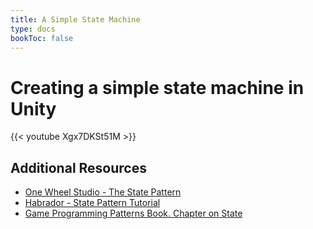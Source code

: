 ```yaml
---
title: A Simple State Machine
type: docs
bookToc: false
---
```


# Creating a simple state machine in Unity

{{< youtube Xgx7DKSt51M >}}

## Additional Resources
- [One Wheel Studio - The State Pattern](https://www.youtube.com/watch?v=nnrOhb5UdRc)
- [Habrador - State Pattern Tutorial](https://www.habrador.com/tutorials/programming-patterns/6-state-pattern/)
- [Game Programming Patterns Book. Chapter on State](https://gameprogrammingpatterns.com/state.html)

